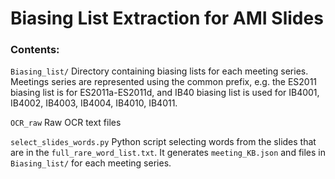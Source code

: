 # Biasing List Extraction for AMI Slides

### Contents:

`Biasing_list/` Directory containing biasing lists for each meeting series. Meetings series are represented using the common prefix, e.g. the ES2011 biasing list is for ES2011a-ES2011d, and IB40 biasing list is used for IB4001, IB4002, IB4003, IB4004, IB4010, IB4011. 

`OCR_raw` Raw OCR text files

`select_slides_words.py` Python script selecting words from the slides that are in the `full_rare_word_list.txt`. It generates `meeting_KB.json` and files in `Biasing_list/` for each meeting series.

